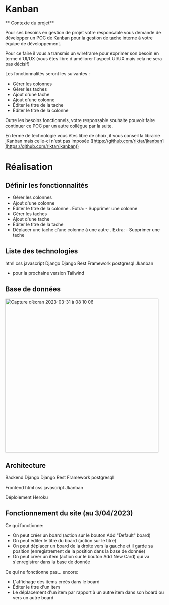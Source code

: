 # Kanban

** Contexte du projet**

Pour ses besoins en gestion de projet votre responsable vous demande de développer un POC de Kanban pour la gestion de tache interne à votre équipe de développement.

Pour ce faire il vous a transmis un wireframe pour exprimer son besoin en terme d'UI/UX (vous êtes libre d'améliorer l'aspect UI/UX mais cela ne sera pas décisif)

Les fonctionnalités seront les suivantes :

- Gérer les colonnes
- Gérer les taches
- Ajout d'une tache
- Ajout d'une colonne
- Éditer le titre de la tache
- Éditer le titre de la colonne

Outre les besoins fonctionnels, votre responsable souhaite pouvoir faire continuer ce POC par un autre collègue par la suite.

En terme de technologie vous êtes libre de choix, il vous conseil la librairie jKanban mais celle-ci n'est pas imposée ([https://github.com/riktar/jkanban](https://github.com/riktar/jkanban))

# Réalisation

## Définir les fonctionnalités

- Gérer les colonnes
- Ajout d'une colonne
- Éditer le titre de la colonne
    . Extra:
        - Supprimer une colonne
- Gérer les taches
- Ajout d'une tache
- Éditer le titre de la tache
- Déplacer une tache d’une colonne à une autre
    . Extra:
        - Supprimer une tache
    
## Liste des technologies

  html
  css
  javascript
  Django
  Django Rest Framework
  postgresql
  Jkanban

  * pour la prochaine version
  Tailwind


## Base de données

<img width="486" alt="Capture d’écran 2023-03-31 à 08 10 06" src="https://user-images.githubusercontent.com/112149608/229020790-fd8f524a-db55-4a83-b487-91cdb595bdf4.png">


## Architecture

Backend
  Django
  Django Rest Framework
  postgresql
  
Frontend
  html
  css
  javascript
  Jkanban

Déploiement
  Heroku

## Fonctionnement du site (au 3/04/2023)

Ce qui fonctionne:
  - On peut créer un board (action sur le bouton Add "Default" board)
  - On peut éditer le titre du board (action sur le titre)
  - On peut déplacer un board de la droite vers la gauche et il garde sa position (enregistrement de la position dans la base de donnée)
  - On peut créer un item (action sur le bouton Add New Card) qui va s'enregistrer dans la base de donnée

Ce qui ne fonctionne pas... encore:
 - L'affichage des items créés dans le board
 - Éditer le titre d'un item
 - Le déplacement d'un item par rapport à un autre item dans son board ou vers un autre board